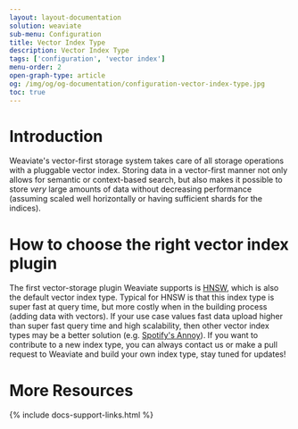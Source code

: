 ```yaml
---
layout: layout-documentation
solution: weaviate
sub-menu: Configuration
title: Vector Index Type
description: Vector Index Type
tags: ['configuration', 'vector index']
menu-order: 2
open-graph-type: article
og: /img/og/og-documentation/configuration-vector-index-type.jpg
toc: true
---
```


# Introduction

Weaviate's vector-first storage system takes care of all storage operations with a pluggable vector index. Storing data in a vector-first manner not only allows for semantic or context-based search, but also makes it possible to store *very* large amounts of data without decreasing performance (assuming scaled well horizontally or having sufficient shards for the indices). 

# How to choose the right vector index plugin
The first vector-storage plugin Weaviate supports is [HNSW](../vector-index-plugins/hnsw.html), which is also the default vector index type. Typical for HNSW is that this index type is super fast at query time, but more costly when in the building process (adding data with vectors). If your use case values fast data upload higher than super fast query time and high scalability, then other vector index types may be a better solution (e.g. [Spotify's Annoy](https://github.com/spotify/annoy)). If you want to contribute to a new index type, you can always contact us or make a pull request to Weaviate and build your own index type, stay tuned for updates!


# More Resources

{% include docs-support-links.html %}
